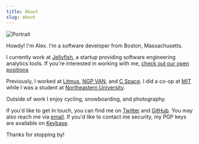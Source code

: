 ```yaml
---
title: About
slug: about
---
```


![Portrait](/assets/header-about.jpg)

Howdy! I'm Alex. I'm a software developer from Boston, Massachusetts.

I currently work at [Jellyfish](https://jellyfish.co/), a startup
providing software engineering analytics tools. If you're interested
in working with me, [check out our open
positions](https://jobs.lever.co/jellyfish)

Previously, I worked at [Litmus](https://litmus.com), [NGP
VAN](https://ngpvan.com), and [C Space](https://cspace.com). I did a
co-op at [MIT](https://mit.edu) while I was a student at [Northeastern
University](https://ccs.neu.edu).

Outside of work I enjoy cycling, snowboarding, and photography.

If you'd like to get in touch, you can find me on
[Twitter](https://twitter.com/metzger) and
[GitHub](https://github.com/ametzger). You may also reach me via
[email](mailto:asm@asm.io). If you'd like to contact me security, my
PGP keys are available on [Keybase](https://keybase.io/asm).

Thanks for stopping by!
